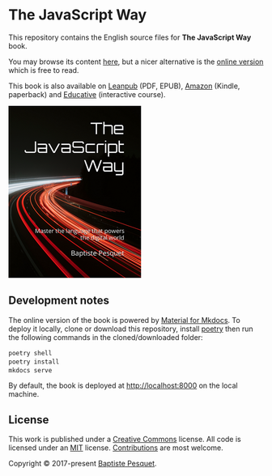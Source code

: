# The JavaScript Way

This repository contains the English source files for **The JavaScript Way** book.

You may browse its content [here](manuscript/), but a nicer alternative is the [online version](https://thejsway.net) which is free to read.

This book is also available on [Leanpub](https://leanpub.com/thejsway) (PDF, EPUB), [Amazon](https://www.amazon.com/dp/295644462X) (Kindle, paperback) and [Educative](https://www.educative.io/courses/the-complete-javascript-course-build-a-real-world-app-from-scratch) (interactive course).

[![Book cover](manuscript/images/title_page_small.png)](https://thejsway.net)

## Development notes

The online version of the book is powered by [Material for Mkdocs](https://squidfunk.github.io/mkdocs-material/). To deploy it locally, clone or download this repository, install [poetry](https://python-poetry.org/) then run the following commands in the cloned/downloaded folder:

```bash
poetry shell
poetry install
mkdocs serve
```

By default, the book is deployed at <http://localhost:8000> on the local machine.

## License

This work is published under a [Creative Commons](LICENSE) license. All code is licensed under an [MIT](CODE_LICENSE) license. [Contributions](CONTRIBUTING.md) are most welcome.

Copyright © 2017-present [Baptiste Pesquet](https://bpesquet.fr).
